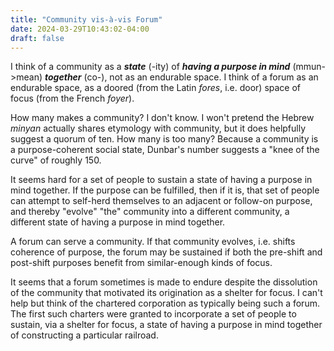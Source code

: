 ```yaml
---
title: "Community vis-à-vis Forum"
date: 2024-03-29T10:43:02-04:00
draft: false
---
```


I think of a community as a ***state*** (-ity) of ***having a purpose in mind*** (mmun->mean) ***together*** (co-), not as an endurable space.
I think of a forum as an endurable space, as a doored (from the Latin *fores*, i.e. door) space of focus (from the French *foyer*).

How many makes a community?
I don't know.
I won't pretend the Hebrew *minyan* actually shares etymology with community, but it does helpfully suggest a quorum of ten.
How many is too many?
Because a community is a purpose-coherent social state, Dunbar's number suggests a "knee of the curve" of roughly 150.

It seems hard for a set of people to sustain a state of having a purpose in mind together.
If the purpose can be fulfilled, then if it is, that set of people can attempt to self-herd themselves to an adjacent or follow-on purpose, and thereby "evolve" "the" community into a different community, a different state of having a purpose in mind together.

A forum can serve a community.
If that community evolves, i.e. shifts coherence of purpose, the forum may be sustained if both the pre-shift and post-shift purposes benefit from similar-enough kinds of focus.

It seems that a forum sometimes is made to endure despite the dissolution of the community that motivated its origination as a shelter for focus.
I can't help but think of the chartered corporation as typically being such a forum.
The first such charters were granted to incorporate a set of people to sustain, via a shelter for focus, a state of having a purpose in mind together of constructing a particular railroad.
